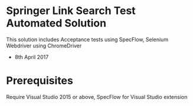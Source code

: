 # Springer Link Search Test Automated Solution

This solution includes Acceptance tests using SpecFlow, Selenium Webdriver using ChromeDriver

* 8th April 2017

# Prerequisites

Require Visual Studio 2015 or above, SpecFlow for Visual Studio extension
